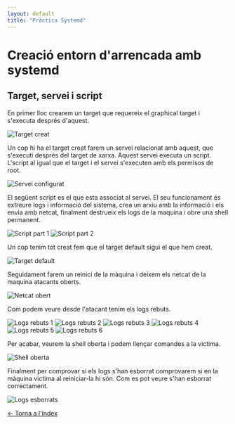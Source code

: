 ```yaml
---
layout: default
title: "Pràctica Systemd"
---
```


# Creació entorn d'arrencada amb systemd

## Target, servei i script

En primer lloc crearem un target que requereix el graphical target i s'executa després d'aquest.

![Target creat](https://github.com/user-attachments/assets/925b1672-0330-4d03-b03b-36e10bf6b6c5)

Un cop hi ha el target creat farem un servei relacionat amb aquest, que s'executi després del target de xarxa. Aquest servei executa un script. L'script al igual que el target i el servei s'executen amb els permisos de root.

![Servei configurat](https://github.com/user-attachments/assets/6054cdec-1600-4560-9a82-09f0b9f8bb01)

El següent script es el que esta associat al servei. El seu funcionament és extreure logs i informació del sistema, crea un arxiu amb la informació i els envia amb netcat, finalment destrueix els logs de la maquina i obre una shell permanent.

![Script part 1](https://github.com/user-attachments/assets/a2705977-38cb-4eb6-8a19-ff6607566203)
![Script part 2](https://github.com/user-attachments/assets/677a3024-b644-484b-8a8b-f1401ea15354)

Un cop tenim tot creat fem que el target default sigui el que hem creat.

![Target default](https://github.com/user-attachments/assets/8649f6d5-e1ae-4816-b5c0-882275b20683)

Seguidament farem un reinici de la màquina i deixem els netcat de la maquina atacants oberts.

![Netcat obert](https://github.com/user-attachments/assets/55764c9d-64f2-438f-a7ca-469dd8d2ad8a)

Com podem veure desde l'atacant tenim els logs rebuts.

![Logs rebuts 1](https://github.com/user-attachments/assets/19ce63fc-915f-436e-8ebc-a38c5d66d0cf)
![Logs rebuts 2](https://github.com/user-attachments/assets/0930ac26-4701-4dbe-9112-0d1ed04db59a)
![Logs rebuts 3](https://github.com/user-attachments/assets/fc4a5c94-367c-4ccf-a020-42831ebe297d)
![Logs rebuts 4](https://github.com/user-attachments/assets/3a0da0ea-2d65-4845-bc1d-693910b6322f)
![Logs rebuts 5](https://github.com/user-attachments/assets/432eb7af-d8cd-4f38-892f-56b20dc04d52)
![Logs rebuts 6](https://github.com/user-attachments/assets/2fce7d40-be2e-4b89-b604-6240e91ca748)

Per acabar, veurem la shell oberta i podem llençar comandes a la victima.

![Shell oberta](https://github.com/user-attachments/assets/2c4229f6-bebf-467c-8afe-e377f584e26f)

Finalment per comprovar si els logs s'han esborrat comprovarem si en la màquina victima al reiniciar-la hi són. Com es pot veure s'han esborrat correctament.

![Logs esborrats](https://github.com/user-attachments/assets/204f2d84-5a3a-465b-9e35-1d34c850f77d)

[← Torna a l'índex](index.html)
